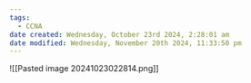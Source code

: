 ```yaml
---
tags:
  - CCNA
date created: Wednesday, October 23rd 2024, 2:28:01 am
date modified: Wednesday, November 20th 2024, 11:33:50 pm
---
```

![[Pasted image 20241023022814.png]]